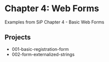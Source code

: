# Chapter 4: Web Forms

Examples from SiP Chapter 4 - Basic Web Forms

## Projects
* 001-basic-registration-form
* 002-form-externalized-strings
